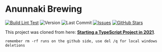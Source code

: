 # Anunnaki Brewing

[![Build Lint Test](https://github.com/roatanrich/annunaki-brewing/actions/workflows/build-lint-test.yml/badge.svg)](https://github.com/roatanrich/annunaki-brewing/actions/workflows/build-lint-test.yml)
![Version](https://img.shields.io/badge/version-1.0.0-blue)
![Last Commit](https://img.shields.io/github/last-commit/roatanrich/annunaki-brewing)
[![Issues](https://img.shields.io/github/issues/roatanrich/annunaki-brewing)](https://github.com/roatanrich/annunaki-brewing/issues)
[![GitHub Stars](https://img.shields.io/github/stars/roatanrich/annunaki-brewing)](https://github.com/roatanrich/annunaki-brewing/stargazers)

This project was cloned from here: **[Starting a TypeScript Project in 2021](https://www.metachris.com/2021/04/starting-a-typescript-project-in-2021/)**.

```
remember rm -rf runs on the github side, use del /q for local windows deletions
```
